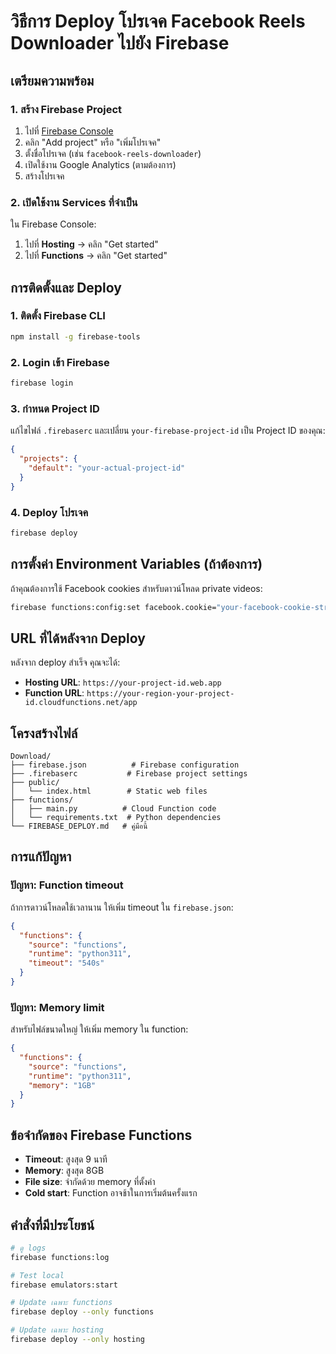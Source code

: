 # วิธีการ Deploy โปรเจค Facebook Reels Downloader ไปยัง Firebase

## เตรียมความพร้อม

### 1. สร้าง Firebase Project
1. ไปที่ [Firebase Console](https://console.firebase.google.com/)
2. คลิก "Add project" หรือ "เพิ่มโปรเจค"
3. ตั้งชื่อโปรเจค (เช่น `facebook-reels-downloader`)
4. เปิดใช้งาน Google Analytics (ตามต้องการ)
5. สร้างโปรเจค

### 2. เปิดใช้งาน Services ที่จำเป็น
ใน Firebase Console:
1. ไปที่ **Hosting** -> คลิก "Get started"
2. ไปที่ **Functions** -> คลิก "Get started"

## การติดตั้งและ Deploy

### 1. ติดตั้ง Firebase CLI
```bash
npm install -g firebase-tools
```

### 2. Login เข้า Firebase
```bash
firebase login
```

### 3. กำหนด Project ID
แก้ไขไฟล์ `.firebaserc` และเปลี่ยน `your-firebase-project-id` เป็น Project ID ของคุณ:
```json
{
  "projects": {
    "default": "your-actual-project-id"
  }
}
```

### 4. Deploy โปรเจค
```bash
firebase deploy
```

## การตั้งค่า Environment Variables (ถ้าต้องการ)

ถ้าคุณต้องการใช้ Facebook cookies สำหรับดาวน์โหลด private videos:

```bash
firebase functions:config:set facebook.cookie="your-facebook-cookie-string"
```

## URL ที่ได้หลังจาก Deploy

หลังจาก deploy สำเร็จ คุณจะได้:
- **Hosting URL**: `https://your-project-id.web.app`
- **Function URL**: `https://your-region-your-project-id.cloudfunctions.net/app`

## โครงสร้างไฟล์

```
Download/
├── firebase.json          # Firebase configuration
├── .firebaserc           # Firebase project settings
├── public/              
│   └── index.html        # Static web files
├── functions/
│   ├── main.py          # Cloud Function code
│   └── requirements.txt  # Python dependencies
└── FIREBASE_DEPLOY.md   # คู่มือนี้
```

## การแก้ปัญหา

### ปัญหา: Function timeout
ถ้าการดาวน์โหลดใช้เวลานาน ให้เพิ่ม timeout ใน `firebase.json`:
```json
{
  "functions": {
    "source": "functions",
    "runtime": "python311",
    "timeout": "540s"
  }
}
```

### ปัญหา: Memory limit
สำหรับไฟล์ขนาดใหญ่ ให้เพิ่ม memory ใน function:
```json
{
  "functions": {
    "source": "functions",
    "runtime": "python311",
    "memory": "1GB"
  }
}
```

## ข้อจำกัดของ Firebase Functions

- **Timeout**: สูงสุด 9 นาที
- **Memory**: สูงสุด 8GB
- **File size**: จำกัดด้วย memory ที่ตั้งค่า
- **Cold start**: Function อาจช้าในการเริ่มต้นครั้งแรก

## คำสั่งที่มีประโยชน์

```bash
# ดู logs
firebase functions:log

# Test local
firebase emulators:start

# Update เฉพาะ functions
firebase deploy --only functions

# Update เฉพาะ hosting
firebase deploy --only hosting
``` 